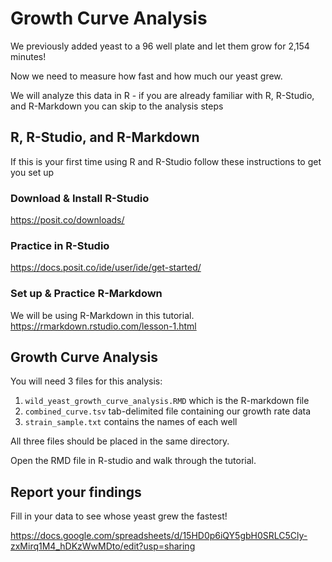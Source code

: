 # Growth Curve Analysis

We previously added yeast to a 96 well plate and let them grow for 2,154 minutes! 

Now we need to measure how fast and how much our yeast grew. 

We will analyze this data in R - if you are already familiar with R, R-Studio, and R-Markdown you can skip to the analysis steps

## R, R-Studio, and R-Markdown

If this is your first time using R and R-Studio follow these instructions to get you set up

### Download & Install R-Studio
https://posit.co/downloads/

### Practice in R-Studio
https://docs.posit.co/ide/user/ide/get-started/

### Set up & Practice R-Markdown
We will be using R-Markdown in this tutorial. 
https://rmarkdown.rstudio.com/lesson-1.html



## Growth Curve Analysis

You will need 3 files for this analysis:

1. `wild_yeast_growth_curve_analysis.RMD` which is the R-markdown file
2. `combined_curve.tsv` tab-delimited file containing our growth rate data
3. `strain_sample.txt` contains the names of each well

All three files should be placed in the same directory. 

Open the RMD file in R-studio and walk through the tutorial. 

## Report your findings

Fill in your data to see whose yeast grew the fastest! 

https://docs.google.com/spreadsheets/d/15HD0p6iQY5gbH0SRLC5Cly-zxMirq1M4_hDKzWwMDto/edit?usp=sharing 


